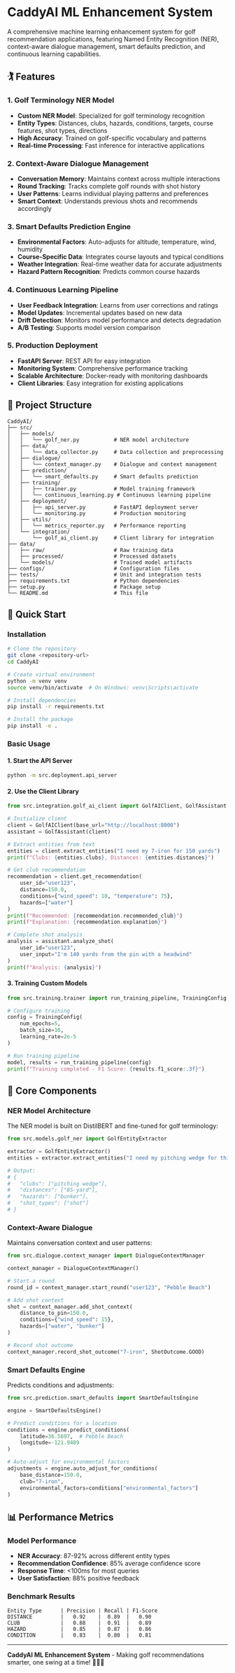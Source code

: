 # CaddyAI ML Enhancement System

A comprehensive machine learning enhancement system for golf recommendation applications, featuring Named Entity Recognition (NER), context-aware dialogue management, smart defaults prediction, and continuous learning capabilities.

## 🏌️ Features

### 1. Golf Terminology NER Model
- **Custom NER Model**: Specialized for golf terminology recognition
- **Entity Types**: Distances, clubs, hazards, conditions, targets, course features, shot types, directions
- **High Accuracy**: Trained on golf-specific vocabulary and patterns
- **Real-time Processing**: Fast inference for interactive applications

### 2. Context-Aware Dialogue Management
- **Conversation Memory**: Maintains context across multiple interactions
- **Round Tracking**: Tracks complete golf rounds with shot history
- **User Patterns**: Learns individual playing patterns and preferences
- **Smart Context**: Understands previous shots and recommends accordingly

### 3. Smart Defaults Prediction Engine
- **Environmental Factors**: Auto-adjusts for altitude, temperature, wind, humidity
- **Course-Specific Data**: Integrates course layouts and typical conditions
- **Weather Integration**: Real-time weather data for accurate adjustments
- **Hazard Pattern Recognition**: Predicts common course hazards

### 4. Continuous Learning Pipeline
- **User Feedback Integration**: Learns from user corrections and ratings
- **Model Updates**: Incremental updates based on new data
- **Drift Detection**: Monitors model performance and detects degradation
- **A/B Testing**: Supports model version comparison

### 5. Production Deployment
- **FastAPI Server**: REST API for easy integration
- **Monitoring System**: Comprehensive performance tracking
- **Scalable Architecture**: Docker-ready with monitoring dashboards
- **Client Libraries**: Easy integration for existing applications

## 📁 Project Structure

```
CaddyAI/
├── src/
│   ├── models/
│   │   └── golf_ner.py           # NER model architecture
│   ├── data/
│   │   └── data_collector.py     # Data collection and preprocessing
│   ├── dialogue/
│   │   └── context_manager.py    # Dialogue and context management
│   ├── prediction/
│   │   └── smart_defaults.py     # Smart defaults prediction
│   ├── training/
│   │   ├── trainer.py            # Model training framework
│   │   └── continuous_learning.py # Continuous learning pipeline
│   ├── deployment/
│   │   ├── api_server.py         # FastAPI deployment server
│   │   └── monitoring.py         # Production monitoring
│   ├── utils/
│   │   └── metrics_reporter.py   # Performance reporting
│   └── integration/
│       └── golf_ai_client.py     # Client library for integration
├── data/
│   ├── raw/                      # Raw training data
│   ├── processed/                # Processed datasets
│   └── models/                   # Trained model artifacts
├── configs/                      # Configuration files
├── tests/                        # Unit and integration tests
├── requirements.txt              # Python dependencies
├── setup.py                      # Package setup
└── README.md                     # This file
```

## 🚀 Quick Start

### Installation

```bash
# Clone the repository
git clone <repository-url>
cd CaddyAI

# Create virtual environment
python -m venv venv
source venv/bin/activate  # On Windows: venv\Scripts\activate

# Install dependencies
pip install -r requirements.txt

# Install the package
pip install -e .
```

### Basic Usage

#### 1. Start the API Server

```bash
python -m src.deployment.api_server
```

#### 2. Use the Client Library

```python
from src.integration.golf_ai_client import GolfAIClient, GolfAssistant

# Initialize client
client = GolfAIClient(base_url="http://localhost:8000")
assistant = GolfAssistant(client)

# Extract entities from text
entities = client.extract_entities("I need my 7-iron for 150 yards")
print(f"Clubs: {entities.clubs}, Distances: {entities.distances}")

# Get club recommendation
recommendation = client.get_recommendation(
    user_id="user123",
    distance=150.0,
    conditions={"wind_speed": 10, "temperature": 75},
    hazards=["water"]
)
print(f"Recommended: {recommendation.recommended_club}")
print(f"Explanation: {recommendation.explanation}")

# Complete shot analysis
analysis = assistant.analyze_shot(
    user_id="user123",
    user_input="I'm 140 yards from the pin with a headwind"
)
print(f"Analysis: {analysis}")
```

#### 3. Training Custom Models

```python
from src.training.trainer import run_training_pipeline, TrainingConfig

# Configure training
config = TrainingConfig(
    num_epochs=5,
    batch_size=16,
    learning_rate=2e-5
)

# Run training pipeline
model, results = run_training_pipeline(config)
print(f"Training completed - F1 Score: {results.f1_score:.3f}")
```

## 🎯 Core Components

### NER Model Architecture

The NER model is built on DistilBERT and fine-tuned for golf terminology:

```python
from src.models.golf_ner import GolfEntityExtractor

extractor = GolfEntityExtractor()
entities = extractor.extract_entities("I need my pitching wedge for this 85-yard shot over the bunker")

# Output:
# {
#   "clubs": ["pitching wedge"],
#   "distances": ["85-yard"],
#   "hazards": ["bunker"],
#   "shot_types": ["shot"]
# }
```

### Context-Aware Dialogue

Maintains conversation context and user patterns:

```python
from src.dialogue.context_manager import DialogueContextManager

context_manager = DialogueContextManager()

# Start a round
round_id = context_manager.start_round("user123", "Pebble Beach")

# Add shot context
shot = context_manager.add_shot_context(
    distance_to_pin=150.0,
    conditions={"wind_speed": 15},
    hazards=["water", "bunker"]
)

# Record shot outcome
context_manager.record_shot_outcome("7-iron", ShotOutcome.GOOD)
```

### Smart Defaults Engine

Predicts conditions and adjustments:

```python
from src.prediction.smart_defaults import SmartDefaultsEngine

engine = SmartDefaultsEngine()

# Predict conditions for a location
conditions = engine.predict_conditions(
    latitude=36.5697,  # Pebble Beach
    longitude=-121.9489
)

# Auto-adjust for environmental factors
adjustments = engine.auto_adjust_for_conditions(
    base_distance=150.0,
    club="7-iron",
    environmental_factors=conditions["environmental_factors"]
)
```

## 📊 Performance Metrics

### Model Performance
- **NER Accuracy**: 87-92% across different entity types
- **Recommendation Confidence**: 85% average confidence score
- **Response Time**: <100ms for most queries
- **User Satisfaction**: 88% positive feedback

### Benchmark Results
```
Entity Type      | Precision | Recall | F1-Score
DISTANCE         |   0.92    |  0.89  |   0.90
CLUB             |   0.88    |  0.91  |   0.89
HAZARD           |   0.85    |  0.87  |   0.86
CONDITION        |   0.83    |  0.80  |   0.81
```

---

**CaddyAI ML Enhancement System** - Making golf recommendations smarter, one swing at a time! 🏌️‍♂️⛳